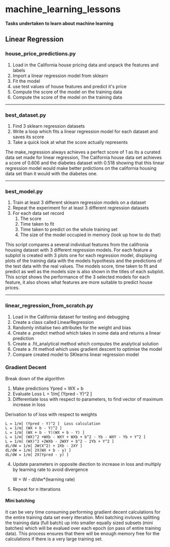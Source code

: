 # machine_learning_lessons
**Tasks undertaken to learn about machine learning**

## Linear Regression
### **house_price_predictions.py**
1. Load in the California house pricing data and unpack the features and labels
2. Import a linear regression model from sklearn
3. Fit the model
4. use test values of house features and predict it's price
5. Compute the score of the model on the training data
6. Compute the score of the model on the training data

---

### **best_dataset.py**
1. Find 3 sklearn regression datasets
2. Write a loop which fits a linear regression model for each dataset and saves its score
3. Take a quick look at what the score actually represents

The make_regression always achieves a perfect score of 1 as its a curated data set made for linear regression, The California house data set achieves a score of 0.606 and the diabetes dataset with 0.518 showing that this linear regression model would make better prdictions on the california housing data set than it would with the diabetes one.

---

### **best_model.py**
1. Train at least 3 different sklearn regression models on a dataset
2. Repeat the experiment for at least 3 different regression datasets
3. For each data set record 
    1. The score
    2. Time taken to fit
    3. Time taken to predict on the whole training set
    4. The size of the model occupied in memory (look up how to do that)

This script compares a several individual features from the califronia housing dataset with 3 different regression models. For each feature a subplot is created with 3 plots one for each regression model, displaying plots of the training data with the models hypothesis and the predictions of the test data with the real values. The models score, time taken to fit and predict as well as the models size is also shown in the titles of each subplot. This script shows the performance of the 3 selected models for each feature, it also shows what features are more suitable to predict house prices.

---

### **linear_regression_from_scratch.py**
1. Load in the California dataset for testing and debugging
2. Create a class called LinearRegression
3. Randomly initialise two attributes for the weight and bias
4. Create a .predict method which takes in some data and returns a linear prediction
5. Create a .fit_analytical method which computes the analytical solution
6. Create a .fit method which uses gradient descent to optimise the model
7. Compare created model to SKlearns linear regression model

### Gradient Decent    
Break down of the algorithm
1. Make predictions Ypred = WX + b
2. Evaluate Loss L = 1/m[ (Ypred - Y)^2 ]
3. Differentiate loss with respect to parameters, to find vector of maximum increase in loss

Derivation to of loss with respect to weights
    
    L = 1/m[ (Ypred - Y)^2 ]  Loss calculation
    L = 1/m[ (WX + b - Y)^2 ]
    L = 1/m[ (WX + b - Y)(WX + b - Y) ]
    L = 1/m[ (WX)^2 +WXb - WXY + WXb + b^2 - Yb - WXY - Yb + Y^2 ]
    L = 1/m[ (WX)^2 +2WXb - 2WXY + b^2 - 2Yb + Y^2 ]
    dL/dW = 1/m[ 2W(X^2) + 2Xb - 2XY ]
    dL/dW = 1/m[ 2X(WX + b - y) ]
    dL/dW = 1/m[ 2X(Ypred - y) ]

4. Update parameters in opposite diection to increase in loss and multiply by learning rate to avoid divergence 

    W = W - dl/dw*(learning rate)

5. Repeat for n itterations

#### Mini batching
It can be very time consuming performing gradient decent calculations for the entire training data set every itteration. Mini batching invloves splitting the training data (full batch) up into smaller equally sized subsets (mini batches) which will be evalued over each epoch (on pass of entire training data). This process ensures that there will be enough memory free for the calculations if there is a very large training set.